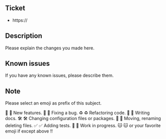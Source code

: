 ## Ticket

- https://

## Description

Please explain the changes you made here.

## Known issues

If you have any known issues, please describe them.

## Note

Please select an emoji as prefix of this subject.

🎉 :tada: New features.
🐛 :bug: Fixing a bug.
♻ :recycle: Refactoring code.
📖 :book: Writing docs.
🛠 :hammer_and_wrench: Changing configuration files or packages.
🚚 :truck: Moving, renaming deleting files.
✅ :white_check_mark: Adding tests.
🚧 :construction: Work in progress.
🐱 :cat: or your favorite emoji if except above !!
